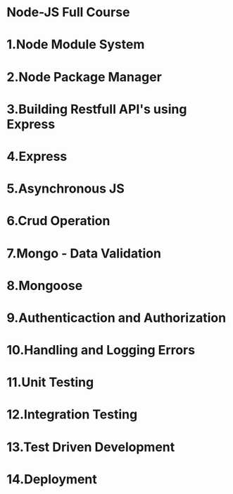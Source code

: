 # Node-JS Full Course

# 1.Node Module System
# 2.Node Package Manager
# 3.Building Restfull API's using Express
# 4.Express
# 5.Asynchronous JS
# 6.Crud Operation
# 7.Mongo - Data Validation
# 8.Mongoose
# 9.Authenticaction and Authorization
# 10.Handling and Logging Errors
# 11.Unit Testing
# 12.Integration Testing
# 13.Test Driven Development
# 14.Deployment
